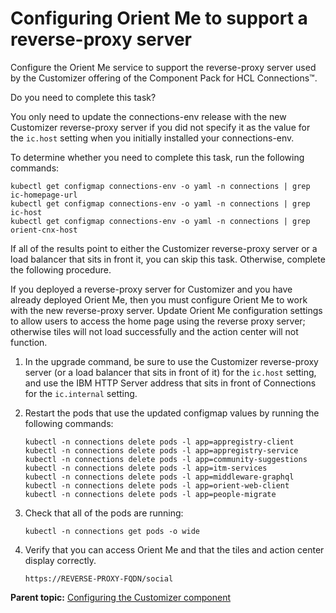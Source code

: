 # Configuring Orient Me to support a reverse-proxy server 

Configure the Orient Me service to support the reverse-proxy server used by the Customizer offering of the Component Pack for HCL Connections™.

Do you need to complete this task?

You only need to update the connections-env release with the new Customizer reverse-proxy server if you did not specify it as the value for the `ic.host` setting when you initially installed your connections-env.

To determine whether you need to complete this task, run the following commands:

```
kubectl get configmap connections-env -o yaml -n connections | grep ic-homepage-url
kubectl get configmap connections-env -o yaml -n connections | grep ic-host
kubectl get configmap connections-env -o yaml -n connections | grep orient-cnx-host

```

If all of the results point to either the Customizer reverse-proxy server or a load balancer that sits in front it, you can skip this task. Otherwise, complete the following procedure.

If you deployed a reverse-proxy server for Customizer and you have already deployed Orient Me, then you must configure Orient Me to work with the new reverse-proxy server. Update Orient Me configuration settings to allow users to access the home page using the reverse proxy server; otherwise tiles will not load successfully and the action center will not function.

1. In the upgrade command, be sure to use the Customizer reverse-proxy server \(or a load balancer that sits in front of it\) for the `ic.host` setting, and use the IBM HTTP Server address that sits in front of Connections for the `ic.internal` setting.

2.  Restart the pods that use the updated configmap values by running the following commands:

    ```
    kubectl -n connections delete pods -l app=appregistry-client
    kubectl -n connections delete pods -l app=appregistry-service
    kubectl -n connections delete pods -l app=community-suggestions
    kubectl -n connections delete pods -l app=itm-services
    kubectl -n connections delete pods -l app=middleware-graphql
    kubectl -n connections delete pods -l app=orient-web-client
    kubectl -n connections delete pods -l app=people-migrate
    
    ```

3.  Check that all of the pods are running:

    ```
    kubectl -n connections get pods -o wide
    ```

4.  Verify that you can access Orient Me and that the tiles and action center display correctly.

    ```
    https://REVERSE-PROXY-FQDN/social
    ```


**Parent topic:**  [Configuring the Customizer component](../install/cp_config_customizer_intro.md)

